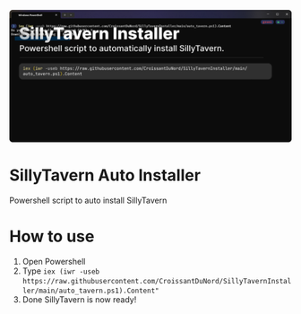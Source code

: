 ![image](https://github.com/CroissantDuNord/SillyTavernInstaller/blob/main/banner.png?raw=true)


# SillyTavern Auto Installer
Powershell script to auto install SillyTavern

# How to use
1. Open Powershell
2. Type `iex (iwr -useb https://raw.githubusercontent.com/CroissantDuNord/SillyTavernInstaller/main/auto_tavern.ps1).Content"`
3. Done SillyTavern is now ready!

